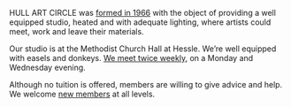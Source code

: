 HULL ART CIRCLE was [formed in 1966](/history/ 'Origins of the Hull Art Circle') with the object of providing a well equipped studio, heated and with adequate lighting, where artists could meet, work and leave their materials.

Our studio is at the Methodist Church Hall at Hessle. We’re well equipped with easels and donkeys. [We meet twice weekly](/meetings/ 'Twice weekly meetings'), on a Monday and Wednesday evening.

Although no tuition is offered, members are willing to give advice and help. We welcome [new members](/join/ 'Join Hull Art Circle') at all levels.